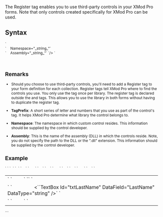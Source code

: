 # <Register>

<a name="top"></a>



The Register tag enables you to use third-party controls in your XMod Pro forms. Note that only controls created specifically for XMod Pro can be used.

<a name="syntax"></a>

## Syntax

<div style="font-size: 9pt;">`<Register`  
`    TagPrefix="_string_"`</div>

<div style="font-size: 9pt;">`    Namespace="_string_"`</div>

<div style="font-size: 9pt;">`    Assembly="_string_"`  
`/> `</div>

 <a name="remarks"></a>

## Remarks

*   Should you choose to use third-party controls, you'll need to add a Register tag to your form definition for each collection. Register tags tell XMod Pro where to find the controls you use. You only use the tag once per library. The register tag is declared outside the <span style="font-family: monospace;"><AddForm></span> and <span style="font-family: monospace;"><EditForm></span> tags. This allows you to use the library in both forms without having to duplicate the register tag.  

*   **TagPrefix**: A short series of letter and numbers that you use as part of the control's tag. It helps XMod Pro determine what library the control belongs to.  

*   **Namespace**: The namespace in which custom control resides. This information should be supplied by the control developer.  

*   **Assembly**: This is the name of the assembly (DLL) in which the controls reside. Note, you do not specify the path to the DLL or the ".dll" extension. This information should be supplied by the control developer.

<a name="example"></a>

## Example

<div>`<span style="color: #ff0000;"><Register TagPrefix="ctb" Namespace="Acme.CoolTools.TextTools" Assembly="Acme.CoolTools" /></span>  
<AddForm>`  
`  <SubmitCommand CommandText="INSERT INTO Users(FirstName, LastName) VALUES(@FirstName, @LastName)" />`  
`  <table>`  
`    <tr>`  
`      <td>`  
`         <Label For="txtFirstName" Text="First Name" />`  
`<span style="color: #ff0000;"><ctb:CoolTextBox id="txtFirstName" makeitcool="true" datafield="FirstName" datatype="string" /></span>`  
`       </td>`  
`    </tr>`  
`    <tr>`  
`      <td>`  
`        <Label For="txtLastName" Text="Last Name" />  
        <``TextBox Id="txtLastName" DataField="LastName" DataType="string" />`  
`      </td>`  
`    </tr>`  
`    <tr>`  
`      <td colspan="2">`  
`        <AddButton Yext="Add"/> <CancelButton Text="Cancel"/>`  
`      </td>`  
`    </tr>`  
`  </table>  
``</AddForm>`</div>

